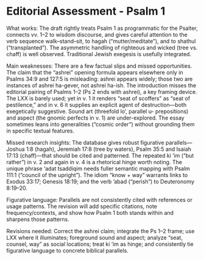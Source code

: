 # Editorial Assessment - Psalm 1

What works: The draft rightly treats Psalm 1 as programmatic for the Psalter, connects vv. 1–2 to wisdom discourse, and gives careful attention to the verb sequence walk–stand–sit, to hagah (“mutter/meditate”), and to shathul (“transplanted”). The asymmetric handling of righteous and wicked (tree vs. chaff) is well observed. Traditional Jewish exegesis is usefully integrated.

Main weaknesses: There are a few factual slips and missed opportunities. The claim that the “ashrei” opening formula appears elsewhere only in Psalms 34:9 and 127:5 is misleading: ashrei appears widely; those two are instances of ashrei ha-gever, not ashrei ha-ish. The introduction misses the editorial pairing of Psalms 1–2 (Ps 2 ends with ashrei), a key framing device. The LXX is barely used; yet in v. 1 it renders “seat of scoffers” as “seat of pestilence,” and in v. 6 it supplies an explicit agent of destruction—both exegetically suggestive. Sound art (threefold lo’, parallel u- prepositions) and aspect (the gnomic perfects in v. 1) are under-explored. The essay sometimes leans into generalities (“cosmic order”) without grounding them in specific textual features.

Missed research insights: The database gives robust figurative parallels—Joshua 1:8 (hagah), Jeremiah 17:8 (tree by waters), Psalm 35:5 and Isaiah 17:13 (chaff)—that should be cited and patterned. The repeated ki ’im (“but rather”) in v. 2 and again in v. 4 is a rhetorical hinge worth noting. The unique phrase ‘adat tsaddiqim needs fuller semantic mapping with Psalm 111:1 (“council of the upright”). The idiom “know + way” warrants links to Exodus 33:17; Genesis 18:19; and the verb ’abad (“perish”) to Deuteronomy 8:19–20. 

Figurative language: Parallels are not consistently cited with references or usage patterns. The revision will add specific citations, note frequency/contexts, and show how Psalm 1 both stands within and sharpens those patterns.

Revisions needed: Correct the ashrei claim; integrate the Ps 1–2 frame; use LXX where it illuminates; foreground sound and aspect; analyze “seat, counsel, way” as social locations; treat ki ’im as hinge; and consistently tie figurative language to concrete biblical parallels.